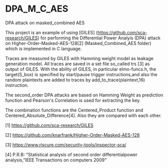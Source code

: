 # DPA_M_C_AES
DPA attack on masked_combined AES

This project is an example of using [GILES] (https://github.com/sca-research/GILES) for performing the Differential Power Analyis (DPA) attack on Higher-Order-Masked-AES-128[2] (Masked_Combined_AES folder) which is implemented in C language.

Traces are measured by GILES with Hamming weight model as leakage generation model.
All traces are saved in a set file so_called trs [3] as output of GILES.
With the ability of GILES, in particular elmo-funcs.h, the target(S_box) is specified by start/pause trigger instructions,and also the random plaintexts are added to traces by add_to_trace(plaintext,16) instruction.

The second_order DPA attacks are based on Hamming Weight as prediction function and Pearson's Correlation is used for extracting the key.

The combination functions are the Centered_Product function and Centered_Absolute_Difference[4]. Also they are compared with each other. 
 


[1] https://github.com/sca-research/GILES

[2] https://github.com/knarfrank/Higher-Order-Masked-AES-128

[3] https://www.riscure.com/security-tools/inspector-sca/

[4] P.R.B: “Statistical analysis of second order differentialpower analysis,”IEEE Transactions on computers 2009"
